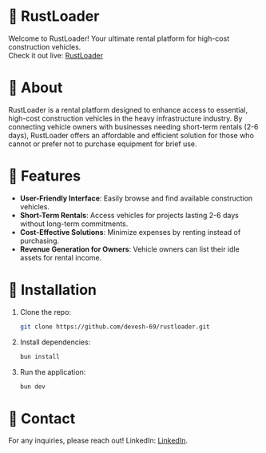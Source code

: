 # 🚜 RustLoader

Welcome to RustLoader! Your ultimate rental platform for high-cost construction vehicles.  
Check it out live: [RustLoader](https://github.com/devesh-69/rustloader)

# 📖 About

RustLoader is a rental platform designed to enhance access to essential, high-cost construction vehicles in the heavy infrastructure industry. By connecting vehicle owners with businesses needing short-term rentals (2-6 days), RustLoader offers an affordable and efficient solution for those who cannot or prefer not to purchase equipment for brief use.

# 🚀 Features

- **User-Friendly Interface**: Easily browse and find available construction vehicles.
- **Short-Term Rentals**: Access vehicles for projects lasting 2-6 days without long-term commitments.
- **Cost-Effective Solutions**: Minimize expenses by renting instead of purchasing.
- **Revenue Generation for Owners**: Vehicle owners can list their idle assets for rental income.

# 🔧 Installation

1. Clone the repo:
   ```bash
   git clone https://github.com/devesh-69/rustloader.git

2. Install dependencies:
   ```bash
   bun install

3. Run the application:
   ```bash
   bun dev

# 💬 Contact
For any inquiries, please reach out!
LinkedIn: [LinkedIn](https://www.linkedin.com/in/deveshtatkare/).

